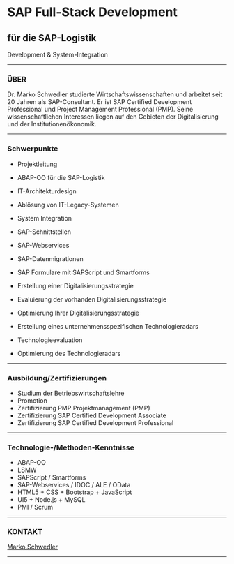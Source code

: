 # SAP Full-Stack Development 
## für die SAP-Logistik

Development & System-Integration

**************************************************************************
### ÜBER
Dr. Marko Schwedler studierte Wirtschaftswissenschaften und arbeitet seit 20 Jahren als SAP-Consultant.
Er ist SAP Certified Development Professional und Project Management Professional (PMP).
Seine wissenschaftlichen Interessen liegen auf den Gebieten der Digitalisierung und der Institutionenökonomik.

**************************************************************************
### Schwerpunkte
- Projektleitung
- ABAP-OO für die SAP-Logistik
- IT-Architekturdesign
- Ablösung von IT-Legacy-Systemen
- System Integration
- SAP-Schnittstellen
- SAP-Webservices
- SAP-Datenmigrationen
- SAP Formulare mit SAPScript und Smartforms

- Erstellung einer Digitalisierungsstrategie
- Evaluierung der vorhanden Digitalisierungsstrategie
- Optimierung Ihrer Digitalisierungsstrategie
- Erstellung eines unternehmensspezifischen Technologieradars
- Technologieevaluation
- Optimierung des Technologieradars

**************************************************************************
### Ausbildung/Zertifizierungen
- Studium der Betriebswirtschaftslehre
- Promotion
- Zertifizierung PMP Projektmanagement (PMP)
- Zertifizierung SAP Certified Development Associate
- Zertifizierung SAP Certified Development Professional

**************************************************************************
### Technologie-/Methoden-Kenntnisse
- ABAP-OO
- LSMW
- SAPScript / Smartforms
- SAP-Webservices / IDOC / ALE / OData
- HTML5 + CSS + Bootstrap + JavaScript
- UI5 + Node.js + MySQL
- PMI / Scrum

**************************************************************************

### KONTAKT
[Marko.Schwedler](mailto:marko.schwedler@msbetech.com)

**************************************************************************


